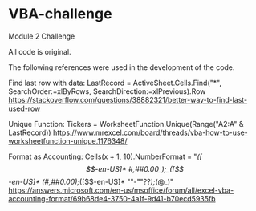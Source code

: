 # VBA-challenge
Module 2 Challenge

All code is original.  

The following references were used in the development of the code.

Find last row with data: LastRecord = ActiveSheet.Cells.Find("*", SearchOrder:=xlByRows, SearchDirection:=xlPrevious).Row
https://stackoverflow.com/questions/38882321/better-way-to-find-last-used-row

Unique Function: Tickers = WorksheetFunction.Unique(Range("A2:A" & LastRecord))
https://www.mrexcel.com/board/threads/vba-how-to-use-worksheetfunction-unique.1176348/

Format as Accounting: Cells(x + 1, 10).NumberFormat = "_([$$-en-US]* #,##0.00_);_([$$-en-US]* (#,##0.00);_([$$-en-US]* ""-""??_);_(@_)"
https://answers.microsoft.com/en-us/msoffice/forum/all/excel-vba-accounting-format/69b68de4-3750-4a1f-9d41-b70ecd5935fb
